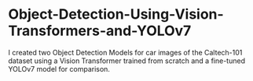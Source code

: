 # Object-Detection-Using-Vision-Transformers-and-YOLOv7
I created two Object Detection Models for car images of the Caltech-101 dataset using a Vision Transformer trained from scratch and a fine-tuned YOLOv7 model for comparison.

